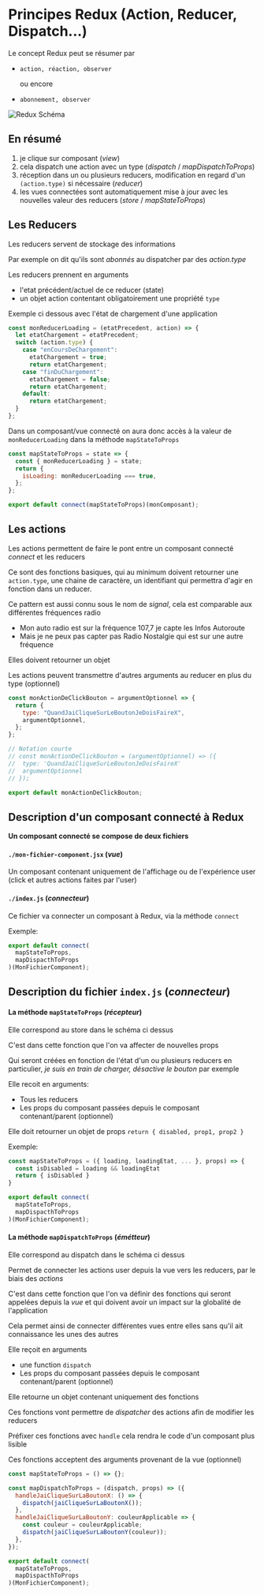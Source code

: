 # Principes Redux (Action, Reducer, Dispatch...)

Le concept Redux peut se résumer par

- `action, réaction, observer`

  ou encore

- `abonnement, observer`

![Redux Schéma](https://www.softfluent.fr/blog/expertise/118329abbbfe_A564_ReduxGraph_e45016dc-618e-405e-9470-0712f613547c.png)

## En résumé

1. je clique sur composant (_view_)
2. cela dispatch une action avec un type (_dispatch_ / _mapDispatchToProps_)
3. réception dans un ou plusieurs reducers, modification en regard d'un `(action.type)` si nécessaire (_reducer_)
4. les vues connectées sont automatiquement mise à jour avec les nouvelles valeur des reducers (_store_ / _mapStateToProps_)

## Les Reducers

Les reducers servent de stockage des informations

Par exemple on dit qu'ils sont _abonnés_ au dispatcher par des _action.type_

Les reducers prennent en arguments

- l'etat précédent/actuel de ce reducer (state)
- un objet action contentant obligatoirement une propriété `type`

Exemple ci dessous avec l'état de chargement d'une application

```javascript
const monReducerLoading = (etatPrecedent, action) => {
  let etatChargement = etatPrecedent;
  switch (action.type) {
    case "enCoursDeChargement":
      etatChargement = true;
      return etatChargement;
    case "finDuChargement":
      etatChargement = false;
      return etatChargement;
    default:
      return etatChargement;
  }
};
```

Dans un composant/vue connecté on aura donc accès à la valeur de `monReducerLoading` dans la méthode `mapStateToProps`

```javascript
const mapStateToProps = state => {
  const { monReducerLoading } = state;
  return {
    isLoading: monReducerLoading === true,
  };
};

export default connect(mapStateToProps)(monComposant);
```

## Les actions

Les actions permettent de faire le pont entre un composant connecté _connect_ et les reducers

Ce sont des fonctions basiques, qui au minimum doivent retourner une `action.type`, une chaine de caractère, un identifiant qui permettra d'agir en fonction dans un reducer.

Ce pattern est aussi connu sous le nom de _signal_, cela est comparable aux différentes fréquences radio

- Mon auto radio est sur la fréquence 107,7 je capte les Infos Autoroute
- Mais je ne peux pas capter pas Radio Nostalgie qui est sur une autre fréquence

Elles doivent retourner un objet

Les actions peuvent transmettre d'autres arguments au reducer en plus du type (optionnel)

```javascript
const monActionDeClickBouton = argumentOptionnel => {
  return {
    type: "QuandJaiCliqueSurLeBoutonJeDoisFaireX",
    argumentOptionnel,
  };
};

// Notation courte
// const monActionDeClickBouton = (argumentOptionnel) => ({
//  type: 'QuandJaiCliqueSurLeBoutonJeDoisFaireX'
//  argumentOptionnel
// });

export default monActionDeClickBouton;
```

## Description d'un composant connecté à Redux

**Un composant connecté se compose de deux fichiers**

#### `./mon-fichier-component.jsx` (_vue_)

Un composant contenant uniquement de l'affichage ou de l'expérience user (click et autres actions faites par l'user)

#### `./index.js` (_connecteur_)

Ce fichier va connecter un composant à Redux, via la méthode `connect`

Exemple:

```javascript
export default connect(
  mapStateToProps,
  mapDispacthToProps
)(MonFichierComponent);
```

## Description du fichier `index.js` (_connecteur_)

#### La méthode `mapStateToProps` (_récepteur_)

Elle correspond au store dans le schéma ci dessus

C'est dans cette fonction que l'on va affecter de nouvelles props

Qui seront créées en fonction de l'état d'un ou plusieurs reducers en particulier, _je suis en train de charger, désactive le bouton_ par exemple

Elle recoit en arguments:

- Tous les reducers
- Les props du composant passées depuis le composant contenant/parent (optionnel)

Elle doit retourner un objet de props `return { disabled, prop1, prop2 }`

Exemple:

```javascript
const mapStateToProps = ({ loading, loadingEtat, ... }, props) => {
  const isDisabled = loading && loadingEtat
  return { isDisabled }
}

export default connect(
  mapStateToProps,
  mapDispacthToProps
)(MonFichierComponent);
```

#### La méthode `mapDispatchToProps` (_émétteur_)

Elle correspond au dispatch dans le schéma ci dessus

Permet de connecter les actions user depuis la vue vers les reducers, par le biais des _actions_

C'est dans cette fonction que l'on va définir des fonctions qui seront appelées depuis la _vue_ et qui doivent avoir un impact sur la globalité de l'application

Cela permet ainsi de connecter différentes vues entre elles sans qu'il ait connaissance les unes des autres

Elle reçoit en arguments

- une function `dispatch`
- Les props du composant passées depuis le composant contenant/parent (optionnel)

Elle retourne un objet contenant uniquement des fonctions

Ces fonctions vont permettre de _dispatcher_ des actions afin de modifier les reducers

Préfixer ces fonctions avec `handle` cela rendra le code d'un composant plus lisible

Ces fonctions acceptent des arguments provenant de la vue (optionnel)

```javascript
const mapStateToProps = () => {};

const mapDispatchToProps = (dispatch, props) => ({
  handleJaiCliqueSurLaBoutonX: () => {
    dispatch(jaiCliqueSurLaBoutonX());
  },
  handleJaiCliqueSurLaBoutonY: couleurApplicable => {
    const couleur = couleurApplicable;
    dispatch(jaiCliqueSurLaBoutonY(couleur));
  },
});

export default connect(
  mapStateToProps,
  mapDispacthToProps
)(MonFichierComponent);
```
